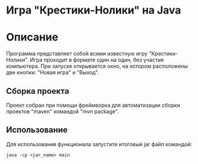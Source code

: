 # Игра "Крестики-Нолики" на Java



# Описание

Программа представляет собой всеми известную игру "Крестики-Нолики".  Игра проходит в формате один на один, без участия компьютера. При запуске открывается окно, на котором расположены две кнопки: "Новая игра" и "Выход".
## Сборка проекта

Проект собран при помощи фреймворка для автоматизации сборки проектов "maven" командой "mvn package".


## Использование

Для использования функционала запустите итоговый jar файл командой:  
  
`java -cp <jar_name> main`

